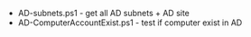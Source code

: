 * AD-subnets.ps1 - get all AD subnets + AD site 
* AD-ComputerAccountExist.ps1 - test if computer exist in AD
 
